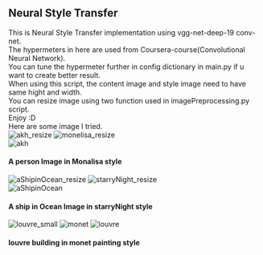 ## Neural Style Transfer

This is Neural Style Transfer implementation using vgg-net-deep-19 conv-net.<br>
The hypermeters in here are used from Coursera-course(Convolutional Neural Network).<br>
You can tune the hypermeter further in config dictionary in main.py if u want to create better result. <br>
When using this script, the content image and style image need to have same hight and width.<br>
You can resize image using two function used in imagePreprocessing.py script.<br>
Enjoy :D<br>
Here are some image I tried.<br>
![akh_resize](https://user-images.githubusercontent.com/58524393/89060005-35368580-d388-11ea-9572-a44edcb75cd0.jpg)
![monelisa_resize](https://user-images.githubusercontent.com/58524393/89060014-3798df80-d388-11ea-963d-3b8e22fbf4da.jpg)<br>
![akh](https://user-images.githubusercontent.com/58524393/89059967-29e35a00-d388-11ea-969e-9d4d2dc5d5a9.jpg)<br>
#### A person Image in Monalisa style <br>

![aShipinOcean_resize](https://user-images.githubusercontent.com/58524393/89060222-ae35dd00-d388-11ea-854e-3bacd16257af.jpeg)
![starryNight_resize](https://user-images.githubusercontent.com/58524393/89060232-b130cd80-d388-11ea-8265-c9d0d83d6c79.jpg)<br>
![aShipinOcean](https://user-images.githubusercontent.com/58524393/89060258-ba219f00-d388-11ea-9ace-25da9e5ee9ec.jpg)<br>
#### A ship in Ocean Image in starryNight style<br>

![louvre_small](https://user-images.githubusercontent.com/58524393/89060494-22708080-d389-11ea-91c7-57ee51314a4f.jpg)
![monet](https://user-images.githubusercontent.com/58524393/89060502-24d2da80-d389-11ea-9fb8-af1e3a4fbc59.jpg)
![louvre](https://user-images.githubusercontent.com/58524393/89060512-27cdcb00-d389-11ea-8940-3756c7b0d30e.jpg)
#### louvre building in monet painting style


